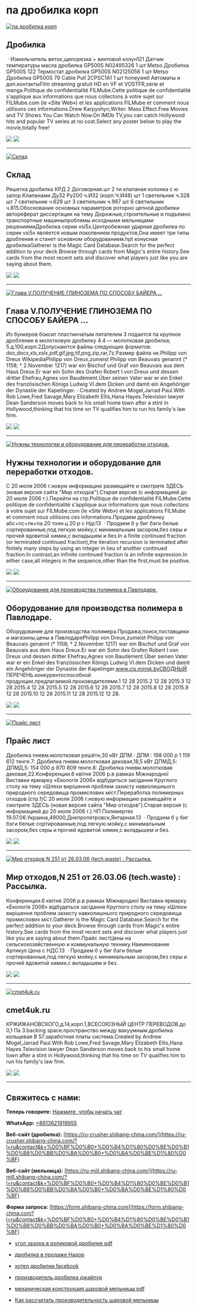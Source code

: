 # па дробилка корп

<a href="https://swt.shibang-china.com/?l=ru&img&k=%D0%BF%D0%B0+%D0%B4%D1%80%D0%BE%D0%B1%D0%B8%D0%BB%D0%BA%D0%B0+%D0%BA%D0%BE%D1%80%D0%BF" target="_blank">![па дробилка корп](http://static.shibang-china.com/all-800x300/258.jpg)</a>

## Дробилка
&nbsp;&#0183;&#32;Измельчитель веток,щепорезка + винтовой колун121 Датчик температуры масла дробилка GP500S N02495326 1 шт Metso Дробилка GP500S 122 Термостат дробилка GP500S N02125056 1 шт Metso Дробилка GP500S 79 Cable Pull 2CPSC1A1 1 шт honeywell Автоматы и доп.контактыFilm streaming gratuit HD en VF et VOSTFR,s&#233;rie et manga.Politique de confidentialit&#233; FILMube.Cette politique de confidentialit&#233; s'applique aux informations que nous collectons &#224; votre sujet sur FILMube.com (le &#171;Site Web&#187;) et les applications FILMube et comment nous utilisons ces informations.Drew Karpyshyn,Writer: Mass Effect.Free Movies and TV Shows You Can Watch Now.On IMDb TV,you can catch Hollywood hits and popular TV series at no cost.Select any poster below to play the movie,totally free!


<a href="https://whatsapp.shibangsoft.com/WhatsApp.php" target="_blank" title="WhatsApp">![](http://static.shibang-china.com/icon/whatsapp.png)</a> <a href="https://swt.shibang-china.com/?l=ru&icon&k=%D0%BF%D0%B0+%D0%B4%D1%80%D0%BE%D0%B1%D0%B8%D0%BB%D0%BA%D0%B0+%D0%BA%D0%BE%D1%80%D0%BF" target="_blank">![](http://static.shibang-china.com/icon/chat-ru.png)</a>

---

<a href="https://swt.shibang-china.com/?l=ru&img&k=%D0%BF%D0%B0+%D0%B4%D1%80%D0%BE%D0%B1%D0%B8%D0%BB%D0%BA%D0%B0+%D0%BA%D0%BE%D1%80%D0%BF" target="_blank">![Склад](http://static.shibang-china.com/all-800x300/1404.jpg)</a>

## Склад
Решетка дробилка КРД 2 Договорная.шт 2 ти клапаная колонка с ю запор.Клапанами Ду32 Ру200 ч.И32 (корп.Ч.И48) шт 1 светильник ч.328 шт 7 светильник ч.629 шт 3 светильник ч.967 шт 6 светильник ч.815.Обоснование основных параметров роторно цепной дробилки автореферат диссертации на тему Дорожные,строительные и подъемно транспортные машиныпроблемы исходными мельницами решениямиДробилка серии vsi5x.Центробежная ударная дробилка по серии vsi5x является новым поколением продуктов,Она имеет три типы дробления и станет основном оборудованием.hpt конусная дробилкаGatherer is the Magic Card Database.Search for the perfect addition to your deck.Browse through cards from Magic's entire history.See cards from the most recent sets and discover what players just like you are saying about them.


<a href="https://whatsapp.shibangsoft.com/WhatsApp.php" target="_blank" title="WhatsApp">![](http://static.shibang-china.com/icon/whatsapp.png)</a> <a href="https://swt.shibang-china.com/?l=ru&icon&k=%D0%BF%D0%B0+%D0%B4%D1%80%D0%BE%D0%B1%D0%B8%D0%BB%D0%BA%D0%B0+%D0%BA%D0%BE%D1%80%D0%BF" target="_blank">![](http://static.shibang-china.com/icon/chat-ru.png)</a>

---

<a href="https://swt.shibang-china.com/?l=ru&img&k=%D0%BF%D0%B0+%D0%B4%D1%80%D0%BE%D0%B1%D0%B8%D0%BB%D0%BA%D0%B0+%D0%BA%D0%BE%D1%80%D0%BF" target="_blank">![Глава V.ПОЛУЧЕНИЕ ГЛИНОЗЕМА ПО СПОСОБУ БАЙЕРА …](http://static.shibang-china.com/all-800x300/466.jpg)</a>

## Глава V.ПОЛУЧЕНИЕ ГЛИНОЗЕМА ПО СПОСОБУ БАЙЕРА …
Из бункеров боксит пластинчатым питателем 3 подается па крупное дробление в молотковую дробилку 4.4 — молотковая дробилка; 5.д.100,корп.2Допускаются файлы следующих форматов: doc,docx,xls,xslx,pdf,gif,jpg,tif,png,zip,rar,7z.Размер файла не.Philipp von Dreux WikipediaPhilipp von Dreux,zumeist Philipp von Beauvais genannt (* 1158; † 2.November 1217) war ein Bischof und Graf von Beauvais aus dem Haus Dreux.Er war ein Sohn des Grafen Robert I.von Dreux und dessen dritter Ehefrau,Agnes von Baud&#233;ment.&#220;ber seinen Vater war er ein Enkel des franz&#246;sischen K&#246;nigs Ludwig VI.dem Dicken und damit ein Angeh&#246;riger der Dynastie der Kapetinger.&nbsp;&#0183;&#32;Created by Andrew Mogel,Jarrad Paul.With Rob Lowe,Fred Savage,Mary Elizabeth Ellis,Hana Hayes.Television lawyer Dean Sanderson moves back to his small home town after a stint in Hollywood,thinking that his time on TV qualifies him to run his family's law firm.


<a href="https://whatsapp.shibangsoft.com/WhatsApp.php" target="_blank" title="WhatsApp">![](http://static.shibang-china.com/icon/whatsapp.png)</a> <a href="https://swt.shibang-china.com/?l=ru&icon&k=%D0%BF%D0%B0+%D0%B4%D1%80%D0%BE%D0%B1%D0%B8%D0%BB%D0%BA%D0%B0+%D0%BA%D0%BE%D1%80%D0%BF" target="_blank">![](http://static.shibang-china.com/icon/chat-ru.png)</a>

---

<a href="https://swt.shibang-china.com/?l=ru&img&k=%D0%BF%D0%B0+%D0%B4%D1%80%D0%BE%D0%B1%D0%B8%D0%BB%D0%BA%D0%B0+%D0%BA%D0%BE%D1%80%D0%BF" target="_blank">![Нужны технологии и оборудование для переработки отходов.](http://static.shibang-china.com/all-800x300/797.jpg)</a>

## Нужны технологии и оборудование для переработки отходов.
С 20 июля 2006 г.новую информацию размещайте и смотрите ЗДЕСЬ (новая версия сайта &quot;Мир отходов&quot;).Старая версия (c информацией до 20 июля 2006 г.).Перейти на стр.Politique de confidentialit&#233; FILMube.Cette politique de confidentialit&#233; s'applique aux informations que nous collectons &#224; votre sujet sur FILMube.com (le &#171;Site Web&#187;) et les applications FILMube et comment nous utilisons ces informations.Продаем дробленку абс+пс+пк+па.20 тонн.ц 20 р с Ндс13 &nbsp;&#0183;&#32;Продаем б у биг бэги белые сортированные,под легкую мойку,с минимальным засором,без серы и прочей ядовитой химии,с вкладышем и без.In a finite continued fraction (or terminated continued fraction),the iteration recursion is terminated after finitely many steps by using an integer in lieu of another continued fraction.In contrast,an infinite continued fraction is an infinite expression.In either case,all integers in the sequence,other than the first,must be positive.


<a href="https://whatsapp.shibangsoft.com/WhatsApp.php" target="_blank" title="WhatsApp">![](http://static.shibang-china.com/icon/whatsapp.png)</a> <a href="https://swt.shibang-china.com/?l=ru&icon&k=%D0%BF%D0%B0+%D0%B4%D1%80%D0%BE%D0%B1%D0%B8%D0%BB%D0%BA%D0%B0+%D0%BA%D0%BE%D1%80%D0%BF" target="_blank">![](http://static.shibang-china.com/icon/chat-ru.png)</a>

---

<a href="https://swt.shibang-china.com/?l=ru&img&k=%D0%BF%D0%B0+%D0%B4%D1%80%D0%BE%D0%B1%D0%B8%D0%BB%D0%BA%D0%B0+%D0%BA%D0%BE%D1%80%D0%BF" target="_blank">![Оборудование для производства полимера в Павлодаре.](http://static.shibang-china.com/all-800x300/629.jpg)</a>

## Оборудование для производства полимера в Павлодаре.
Оборудование для производства полимера.Продажа,поиск,поставщики и магазины,цены в ПавлодареPhilipp von Dreux,zumeist Philipp von Beauvais genannt (* 1158; † 2.November 1217) war ein Bischof und Graf von Beauvais aus dem Haus Dreux.Er war ein Sohn des Grafen Robert I.von Dreux und dessen dritter Ehefrau,Agnes von Baud&#233;ment.&#220;ber seinen Vater war er ein Enkel des franz&#246;sischen K&#246;nigs Ludwig VI.dem Dicken und damit ein Angeh&#246;riger der Dynastie der Kapetinger.www.cis.minsk.byСВОДНЫЙ ПЕРЕЧЕНЬ.конкурентоспособной продукции,предлагаемой.производителями.1 12 28 2015.2 12 28 2015.3 12 28 2015.4 12 28 2015.5 12 28 2015.6 12 28 2015.7 12 28 2015.8 12 28 2015.9 12 28 2015.10 12 28 2015.11 12 28 2015.12 12 28.


<a href="https://whatsapp.shibangsoft.com/WhatsApp.php" target="_blank" title="WhatsApp">![](http://static.shibang-china.com/icon/whatsapp.png)</a> <a href="https://swt.shibang-china.com/?l=ru&icon&k=%D0%BF%D0%B0+%D0%B4%D1%80%D0%BE%D0%B1%D0%B8%D0%BB%D0%BA%D0%B0+%D0%BA%D0%BE%D1%80%D0%BF" target="_blank">![](http://static.shibang-china.com/icon/chat-ru.png)</a>

---

<a href="https://swt.shibang-china.com/?l=ru&img&k=%D0%BF%D0%B0+%D0%B4%D1%80%D0%BE%D0%B1%D0%B8%D0%BB%D0%BA%D0%B0+%D0%BA%D0%BE%D1%80%D0%BF" target="_blank">![Прайс лист](http://static.shibang-china.com/all-800x300/129.jpg)</a>

## Прайс лист
Дробилка пневм.молотковая решётн,30 кВт ДПМ : ДПМ : 198 000 р 1 119 612 тенге.7: Дробилка пневм.молотковая дековая,18,5 кВт ДПМД,5: ДПМД,5: 154 000 р 870 809 тенге.8: Дробилка пневм.молотковая дековая,22.Конференции.6 квітня 2006 р.в рамках Міжнародної Виставки ярмарку &#171;Екологія 2006&#187; відбудеться засідання Круглого столу на тему &#171;Шляхи вирішення проблем захисту навколишнього природного середовища промислових міст.Переработка полимерных отходов (стр.1)С 20 июля 2006 г.новую информацию размещайте и смотрите ЗДЕСЬ (новая версия сайта &quot;Мир отходов&quot;).Старая версия (c информацией до 20 июля 2006 г.).ЧП Полимертех 19.07.06.Украина,49000,Днепропетровск,Янтарная.13 &nbsp;&#0183;&#32;Продаем б у биг бэги белые сортированные,под легкую мойку,с минимальным засором,без серы и прочей ядовитой химии,с вкладышем и без.


<a href="https://whatsapp.shibangsoft.com/WhatsApp.php" target="_blank" title="WhatsApp">![](http://static.shibang-china.com/icon/whatsapp.png)</a> <a href="https://swt.shibang-china.com/?l=ru&icon&k=%D0%BF%D0%B0+%D0%B4%D1%80%D0%BE%D0%B1%D0%B8%D0%BB%D0%BA%D0%B0+%D0%BA%D0%BE%D1%80%D0%BF" target="_blank">![](http://static.shibang-china.com/icon/chat-ru.png)</a>

---

<a href="https://swt.shibang-china.com/?l=ru&img&k=%D0%BF%D0%B0+%D0%B4%D1%80%D0%BE%D0%B1%D0%B8%D0%BB%D0%BA%D0%B0+%D0%BA%D0%BE%D1%80%D0%BF" target="_blank">![Мир отходов,N 251 от 26.03.06 (tech.waste) : Рассылка.](http://static.shibang-china.com/all-800x300/175.jpg)</a>

## Мир отходов,N 251 от 26.03.06 (tech.waste) : Рассылка.
Конференции.6 квітня 2006 р.в рамках Міжнародної Виставки ярмарку &#171;Екологія 2006&#187; відбудеться засідання Круглого столу на тему &#171;Шляхи вирішення проблем захисту навколишнього природного середовища промислових міст.Gatherer is the Magic Card Database.Search for the perfect addition to your deck.Browse through cards from Magic's entire history.See cards from the most recent sets and discover what players just like you are saying about them.Прайс листЦены на сельскохозяйственную и коммунальную технику.Наименование Артикул Цена с НДС.13 &nbsp;&#0183;&#32;Продаем б у биг бэги белые сортированные,под легкую мойку,с минимальным засором,без серы и прочей ядовитой химии,с вкладышем и без.


<a href="https://whatsapp.shibangsoft.com/WhatsApp.php" target="_blank" title="WhatsApp">![](http://static.shibang-china.com/icon/whatsapp.png)</a> <a href="https://swt.shibang-china.com/?l=ru&icon&k=%D0%BF%D0%B0+%D0%B4%D1%80%D0%BE%D0%B1%D0%B8%D0%BB%D0%BA%D0%B0+%D0%BA%D0%BE%D1%80%D0%BF" target="_blank">![](http://static.shibang-china.com/icon/chat-ru.png)</a>

---

<a href="https://swt.shibang-china.com/?l=ru&img&k=%D0%BF%D0%B0+%D0%B4%D1%80%D0%BE%D0%B1%D0%B8%D0%BB%D0%BA%D0%B0+%D0%BA%D0%BE%D1%80%D0%BF" target="_blank">![cmet4uk.ru](http://static.shibang-china.com/all-800x300/1101.jpg)</a>

## cmet4uk.ru
КРЖИЖАНОВСКОГО,д.14,корп.1,ВСЕСОЮЗНЫЙ ЦЕНТР ПЕРЕВОДОВ.до 0,1 Па 3.backing space.пространство между вакуумным.дробилка кольцевая В 57.заработная платы система.Created by Andrew Mogel,Jarrad Paul.With Rob Lowe,Fred Savage,Mary Elizabeth Ellis,Hana Hayes.Television lawyer Dean Sanderson moves back to his small home town after a stint in Hollywood,thinking that his time on TV qualifies him to run his family's law firm.

<a href="https://whatsapp.shibangsoft.com/WhatsApp.php" target="_blank" title="WhatsApp">![](http://static.shibang-china.com/icon/whatsapp.png)</a> <a href="https://swt.shibang-china.com/?l=ru&icon&k=%D0%BF%D0%B0+%D0%B4%D1%80%D0%BE%D0%B1%D0%B8%D0%BB%D0%BA%D0%B0+%D0%BA%D0%BE%D1%80%D0%BF" target="_blank">![](http://static.shibang-china.com/icon/chat-ru.png)</a>

---
## Свяжитесь с нами:

**Теперь говорите:** [Нажмите, чтобы начать чат](https://swt.shibang-china.com?l=ru&contact&k=%D0%BF%D0%B0+%D0%B4%D1%80%D0%BE%D0%B1%D0%B8%D0%BB%D0%BA%D0%B0+%D0%BA%D0%BE%D1%80%D0%BF)

**WhatsApp:**  [+8613621919955](https://whatsapp.shibangsoft.com/WhatsApp.php)

**Веб-сайт (дробилка):** [https://ru-crusher.shibang-china.com/](https://ru-crusher.shibang-china.com/?l=ru&contact&k=%D0%BF%D0%B0+%D0%B4%D1%80%D0%BE%D0%B1%D0%B8%D0%BB%D0%BA%D0%B0+%D0%BA%D0%BE%D1%80%D0%BF)

**Веб-сайт (мельница):** [https://ru-mill.shibang-china.com/](https://ru-mill.shibang-china.com/?l=ru&contact&k=%D0%BF%D0%B0+%D0%B4%D1%80%D0%BE%D0%B1%D0%B8%D0%BB%D0%BA%D0%B0+%D0%BA%D0%BE%D1%80%D0%BF)

**Форма запроса:** [https://form.shibang-china.com](https://form.shibang-china.com?l=ru&contact&k=%D0%BF%D0%B0+%D0%B4%D1%80%D0%BE%D0%B1%D0%B8%D0%BB%D0%BA%D0%B0+%D0%BA%D0%BE%D1%80%D0%BF)

* [угол зазора в роликовой дробилке pdf](../135/%D1%83%D0%B3%D0%BE%D0%BB%20%D0%B7%D0%B0%D0%B7%D0%BE%D1%80%D0%B0%20%D0%B2%20%D1%80%D0%BE%D0%BB%D0%B8%D0%BA%D0%BE%D0%B2%D0%BE%D0%B9%20%D0%B4%D1%80%D0%BE%D0%B1%D0%B8%D0%BB%D0%BA%D0%B5%20pdf.md)

* [дробилка в продаже Надор](../134/%D0%B4%D1%80%D0%BE%D0%B1%D0%B8%D0%BB%D0%BA%D0%B0%20%D0%B2%20%D0%BF%D1%80%D0%BE%D0%B4%D0%B0%D0%B6%D0%B5%20%D0%9D%D0%B0%D0%B4%D0%BE%D1%80.md)

* [хотел дробилки facebook](../135/%D1%85%D0%BE%D1%82%D0%B5%D0%BB%20%D0%B4%D1%80%D0%BE%D0%B1%D0%B8%D0%BB%D0%BA%D0%B8%20facebook.md)

* [производитель дробилка джайпур](../131/%D0%BF%D1%80%D0%BE%D0%B8%D0%B7%D0%B2%D0%BE%D0%B4%D0%B8%D1%82%D0%B5%D0%BB%D1%8C%20%D0%B4%D1%80%D0%BE%D0%B1%D0%B8%D0%BB%D0%BA%D0%B0%20%D0%B4%D0%B6%D0%B0%D0%B9%D0%BF%D1%83%D1%80.md)

* [механическая конструкция шаровой мельницы pdf](../131/%D0%BC%D0%B5%D1%85%D0%B0%D0%BD%D0%B8%D1%87%D0%B5%D1%81%D0%BA%D0%B0%D1%8F%20%D0%BA%D0%BE%D0%BD%D1%81%D1%82%D1%80%D1%83%D0%BA%D1%86%D0%B8%D1%8F%20%D1%88%D0%B0%D1%80%D0%BE%D0%B2%D0%BE%D0%B9%20%D0%BC%D0%B5%D0%BB%D1%8C%D0%BD%D0%B8%D1%86%D1%8B%20pdf.md)

* [Как рассчитать производительность шаровой мельницы](../131/%D0%9A%D0%B0%D0%BA%20%D1%80%D0%B0%D1%81%D1%81%D1%87%D0%B8%D1%82%D0%B0%D1%82%D1%8C%20%D0%BF%D1%80%D0%BE%D0%B8%D0%B7%D0%B2%D0%BE%D0%B4%D0%B8%D1%82%D0%B5%D0%BB%D1%8C%D0%BD%D0%BE%D1%81%D1%82%D1%8C%20%D1%88%D0%B0%D1%80%D0%BE%D0%B2%D0%BE%D0%B9%20%D0%BC%D0%B5%D0%BB%D1%8C%D0%BD%D0%B8%D1%86%D1%8B.md)